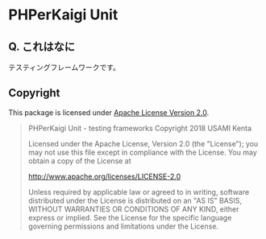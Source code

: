 # PHPerKaigi Unit

## Q. これはなに

テスティングフレームワークです。

## Copyright

This package is licensed under [Apache License Version 2.0](https://www.apache.org/licenses/LICENSE-2.0).

> PHPerKaigi Unit - testing frameworks
> Copyright 2018 USAMI Kenta
>
> Licensed under the Apache License, Version 2.0 (the "License");
> you may not use this file except in compliance with the License.
> You may obtain a copy of the License at
>
>    http://www.apache.org/licenses/LICENSE-2.0
>
> Unless required by applicable law or agreed to in writing, software
> distributed under the License is distributed on an "AS IS" BASIS,
> WITHOUT WARRANTIES OR CONDITIONS OF ANY KIND, either express or implied.
> See the License for the specific language governing permissions and
> limitations under the License.

